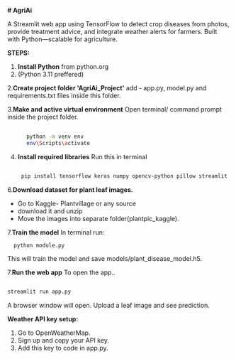 **# AgriAi**

A Streamlit web app using TensorFlow to detect crop diseases from photos, provide treatment advice, and integrate weather alerts for farmers. Built with Python—scalable for agriculture.

__STEPS:__

1. __Install Python__  from python.org
2. 
   (Python 3.11 preffered)

2.**Create project folder 'AgriAi_Project'**
    add -  app.py, model.py and requirements.txt files inside this folder.

3.**Make and active virtual environment**
    Open terminal/ command prompt inside the project folder.

``` bash
     
      python -m venv env
      env\Scripts\activate
  ```

4. **Install required libraries**
   Run this in terminal
   
   ```bash
   
    pip install tensorflow keras numpy opencv-python pillow streamlit spicy
    ```

   

6.**Download dataset for plant leaf images.**
   * Go to Kaggle- Plantvillage or any source
   * download it and unzip
   * Move the images into separate folder(plantpic_kaggle).

7.**Train the model**
    In terminal run:
   
``` bash
  python module.py
```
       
   This will train the model and save models/plant_disease_model.h5.

7.**Run the web app**
 To open the app..
   
   ```bash

   streamlit run app.py
   ```

   A browser window will open. Upload a leaf image and see prediction.

**Weather API key setup:**

 1. Go to OpenWeatherMap.
 2. Sign up and copy your API key.
 3. Add this key to code in app.py.
